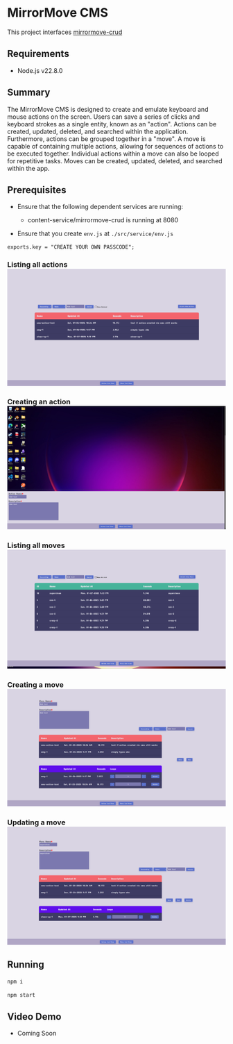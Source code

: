 # MirrorMove CMS
This project interfaces [mirrormove-crud](https://github.com/MuteBard/mirrormove-crud)

## Requirements
- Node.js v22.8.0

## Summary
The MirrorMove CMS is designed to create and emulate keyboard and mouse actions on the screen. Users can save a series of clicks and keyboard strokes as a single entity, known as an "action". Actions can be created, updated, deleted, and searched within the application.
Furthermore, actions can be grouped together in a "move". A move is capable of containing multiple actions, allowing for sequences of actions to be executed together. Individual actions within a move can also be looped for repetitive tasks. Moves can be created, updated, deleted, and searched within the app.

## Prerequisites

- Ensure that the following dependent services are running:
    * content-service/mirrormove-crud is running at 8080

- Ensure that you create `env.js` at `./src/service/env.js`
```
exports.key = "CREATE YOUR OWN PASSCODE";
```

### Listing all actions![Listing all actions](ac-l.png)

### Creating an action![Creating an action](ac-cr.png)

### Listing all moves![Listing all moves](m-l.png)

### Creating a move![Creating a move](m-cr.png)

### Updating a move![Updating a move](m-u.png)

## Running

`npm i`

`npm start`


## Video Demo
- Coming Soon

